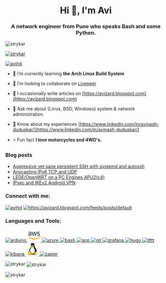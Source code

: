 <h1 align="center">Hi 👋, I'm Avi</h1>
<h3 align="center">A network engineer from Pune who speaks Bash and some Python.</h3>

<p align="left"> <img src="https://komarev.com/ghpvc/?username=strykar&label=Profile%20views&color=0e75b6&style=flat" alt="strykar" /> </p>

<p align="left"> <a href="https://github.com/ryo-ma/github-profile-trophy"><img src="https://trophygh.kolioaris.xyz/?username=Strykar&theme=onedark" alt="strykar" /></a> </p>

<p align="left"> <a href="https://twitter.com/avihd" target="blank"><img src="https://img.shields.io/twitter/follow/avihd?logo=twitter&style=for-the-badge" alt="avihd" /></a> </p>

- 🌱 I’m currently learning **the Arch Linux Build System**

- 👯 I’m looking to collaborate on [Livepeer](https://github.com/livepeer/go-livepeer)

- 📝 I occasionally write articles on [https://avizard.blogspot.com](https://avizard.blogspot.com)

- 💬 Ask me about {Linux, BSD, Windows} system & network administration.

- 📄 Know about my experiences [https://www.linkedin.com/in/avinash-duduskar/](https://www.linkedin.com/in/avinash-duduskar/)

- ⚡ Fun fact **I love motorcycles and 4WD's.**

### Blog posts
<!-- BLOG-POST-LIST:START -->
- [Aggressive yet sane persistent SSH with systemd and autossh](https://avizard.blogspot.com/2021/01/aggressive-yet-sane-persistent-ssh-with.html)
- [Anycasting IPv6 TCP and UDP](https://avizard.blogspot.com/2017/12/anycasting-ipv6-tcp-and-udp-inspired-by.html)
- [LEDE/OpenWRT on a PC Engines APU2&lpar;c4&rpar;](https://avizard.blogspot.com/2017/11/ledeopenwrt-on-pc-engines-apu2c4.html)
- [IPsec and IKEv2 Android VPN](https://avizard.blogspot.com/2017/01/ipsec-and-ikev2-android-vpn.html)
<!-- BLOG-POST-LIST:END -->

<h3 align="left">Connect with me:</h3>
<p align="left">
<a href="https://twitter.com/avihd" target="blank"><img align="center" src="https://raw.githubusercontent.com/rahuldkjain/github-profile-readme-generator/master/src/images/icons/Social/twitter.svg" alt="avihd" height="30" width="40" /></a>
<a href="http://avizard.blogspot.com/feeds/posts/default?alt=rss" target="blank"><img align="center" src="https://raw.githubusercontent.com/rahuldkjain/github-profile-readme-generator/master/src/images/icons/Social/rss.svg" alt="https://avizard.blogspot.com/feeds/posts/default" height="30" width="40" /></a>
</p>

<h3 align="left">Languages and Tools:</h3>
<p align="left"> <a href="https://www.arduino.cc/" target="_blank" rel="noreferrer"> <img src="https://cdn.worldvectorlogo.com/logos/arduino-1.svg" alt="arduino" width="40" height="40"/> </a> <a href="https://aws.amazon.com" target="_blank" rel="noreferrer"> <img src="https://raw.githubusercontent.com/devicons/devicon/master/icons/amazonwebservices/amazonwebservices-original-wordmark.svg" alt="aws" width="40" height="40"/> </a> <a href="https://azure.microsoft.com/en-in/" target="_blank" rel="noreferrer"> <img src="https://www.vectorlogo.zone/logos/microsoft_azure/microsoft_azure-icon.svg" alt="azure" width="40" height="40"/> </a> <a href="https://www.gnu.org/software/bash/" target="_blank" rel="noreferrer"> <img src="https://www.vectorlogo.zone/logos/gnu_bash/gnu_bash-icon.svg" alt="bash" width="40" height="40"/> </a> <a href="https://cloud.google.com" target="_blank" rel="noreferrer"> <img src="https://www.vectorlogo.zone/logos/google_cloud/google_cloud-icon.svg" alt="gcp" width="40" height="40"/> </a> <a href="https://git-scm.com/" target="_blank" rel="noreferrer"> <img src="https://www.vectorlogo.zone/logos/git-scm/git-scm-icon.svg" alt="git" width="40" height="40"/> </a> <a href="https://grafana.com" target="_blank" rel="noreferrer"> <img src="https://www.vectorlogo.zone/logos/grafana/grafana-icon.svg" alt="grafana" width="40" height="40"/> </a> <a href="https://gohugo.io/" target="_blank" rel="noreferrer"> <img src="https://api.iconify.design/logos-hugo.svg" alt="hugo" width="40" height="40"/> </a> <a href="https://ifttt.com/" target="_blank" rel="noreferrer"> <img src="https://www.vectorlogo.zone/logos/ifttt/ifttt-ar21.svg" alt="ifttt" width="40" height="40"/> </a> <a href="https://www.elastic.co/kibana" target="_blank" rel="noreferrer"> <img src="https://www.vectorlogo.zone/logos/elasticco_kibana/elasticco_kibana-icon.svg" alt="kibana" width="40" height="40"/> </a> <a href="https://www.linux.org/" target="_blank" rel="noreferrer"> <img src="https://raw.githubusercontent.com/devicons/devicon/master/icons/linux/linux-original.svg" alt="linux" width="40" height="40"/> </a> <a href="https://zapier.com" target="_blank" rel="noreferrer"> <img src="https://www.vectorlogo.zone/logos/zapier/zapier-icon.svg" alt="zapier" width="40" height="40"/> </a> </p>

<p><img align="left" src="https://github-readme-stats.vercel.app/api/top-langs?username=strykar&show_icons=true&locale=en&layout=compact" alt="strykar" /></p>

<p>&nbsp;<img align="center" src="https://github-readme-stats.vercel.app/api?username=strykar&show_icons=true&locale=en" alt="strykar" /></p>

<p><img align="center" src="https://github-readme-streak-stats.herokuapp.com/?user=strykar&" alt="strykar" /></p>
